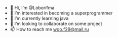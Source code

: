 - 👋 Hi, I’m @Loborifma
- 👀 I’m interested in becoming a superprogrammer
- 🌱 I’m currently learning java
- 💞️ I’m looking to collaborate on some project
- 📫 How to reach me woo.f29@mail.ru

<!---
Loborifma/Loborifma is a ✨ special ✨ repository because its `README.md` (this file) appears on your GitHub profile.
You can click the Preview link to take a look at your changes.
--->
